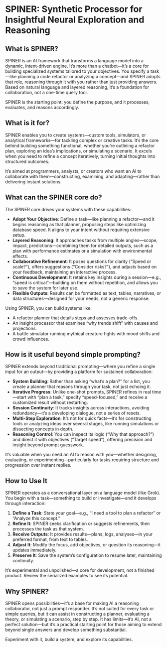 # SPINER: Synthetic Processor for Insightful Neural Exploration and Reasoning

## What is SPINER?

SPINER is an AI framework that transforms a language model into a dynamic, intent-driven engine. It’s more than a chatbot—it’s a core for building specialized systems tailored to your objectives. You specify a task—like planning a code refactor or analyzing a concept—and SPINER adopts that role, reasoning through it with you rather than just providing answers. Based on natural language and layered reasoning, it’s a foundation for collaboration, not a one-time query tool.

SPINER is the starting point: you define the purpose, and it processes, evaluates, and reasons accordingly.

## What is it for?

SPINER enables you to create systems—custom tools, simulators, or analytical frameworks—for tackling complex or creative tasks. It’s the core behind building something functional, whether you’re outlining a refactor plan, exploring an idea’s implications, or simulating a scenario. It excels when you need to refine a concept iteratively, turning initial thoughts into structured outcomes.

It’s aimed at programmers, analysts, or creators who want an AI to collaborate with them—constructing, examining, and adapting—rather than delivering instant solutions.

## What can the SPINER core do?

The SPINER core drives your systems with these capabilities:

- **Adopt Your Objective**: Define a task—like planning a refactor—and it begins reasoning as that planner, proposing steps like optimizing database speed. It aligns to your intent without requiring extensive setup.
- **Layered Reasoning**: It approaches tasks from multiple angles—scope, impact, predictions—combining them for detailed outputs, such as a plan with performance estimates or a simulation with environmental effects.
- **Collaborative Refinement**: It poses questions for clarity (“Speed or scale?”), offers suggestions (“Consider risks?”), and adjusts based on your feedback, maintaining an interactive process.
- **Continuous Development**: It retains key insights during a session—e.g., “speed is critical”—building on them without repetition, and allows you to save the system for later use.
- **Flexible Outputs**: Results can be formatted as text, tables, narratives, or data structures—designed for your needs, not a generic response.

Using SPINER, you can build systems like:  
- A refactor planner that details steps and assesses trade-offs.  
- An insight processor that examines “why trends shift” with causes and projections.  
- A battle simulator running mythical creature fights with mood shifts and crowd influences.

## How is it useful beyond simple prompting?

SPINER extends beyond traditional prompting—where you refine a single input for an output—by providing a platform for sustained collaboration:

- **System Building**: Rather than asking “what’s a plan?” for a list, you create a planner that reasons through your task, not just echoing it.
- **Iterative Progress**: Unlike one-shot prompts, SPINER refines in real time—start with “plan a task,” specify “speed-focused,” and receive a customized result without restarting.
- **Session Continuity**: It tracks insights across interactions, avoiding redundancy—it’s a developing dialogue, not a series of resets.
- **Multi-Step Exploration**: It’s not for quick facts—it’s for constructing tools or analyzing ideas over several stages, like running simulations or dissecting concepts in depth.
- **Reasoning Control**: You can inspect its logic (“Why that approach?”) and direct it with objectives (“Target speed”), offering precision and insight beyond prompt guesswork.

It’s valuable when you need an AI to reason with you—whether designing, evaluating, or experimenting—particularly for tasks requiring structure and progression over instant replies.

## How to Use It

SPINER operates as a conversational layer on a language model (like Grok). You begin with a task—something to build or investigate—and it develops through interaction:

1. **Define a Task**: State your goal—e.g., “I need a tool to plan a refactor” or “Analyze this concept.”  
2. **Refine It**: SPINER seeks clarification or suggests refinements, then processes the task as that system.  
3. **Receive Outputs**: It provides results—plans, logs, analyses—in your preferred format, from text to tables.  
4. **Adjust It**: Modify the focus, add objectives, or question its reasoning—it updates immediately.  
5. **Preserve It**: Save the system’s configuration to resume later, maintaining continuity.

It’s experimental and unpolished—a core for development, not a finished product. Review the serialized examples to see its potential.

## Why SPINER?

SPINER opens possibilities—it’s a base for making AI a reasoning collaborator, not just a prompt responder. It’s not suited for every task or simple queries, but it can assist in constructing a planner, evaluating a theory, or simulating a scenario, step by step. It has limits—it’s AI, not a perfect solution—but it’s a practical starting point for those aiming to extend beyond single answers and develop something substantial.

Experiment with it, build a system, and explore its capabilities.
